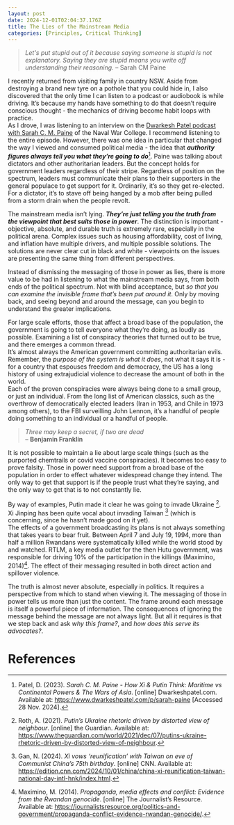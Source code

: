 ```yaml
---
layout: post
date: 2024-12-01T02:04:37.176Z
title: The Lies of the Mainstream Media
categories: [Principles, Critical Thinking]
---
```


> _Let's put stupid out of it because saying someone is stupid is not explanatory. Saying they are stupid means you write off understanding their reasoning._
> – Sarah CM Paine

I recently returned from visiting family in country NSW. Aside from destroying a brand new tyre on a pothole that you could hide in, I also discovered that the only time I can listen to a podcast or audiobook is while driving. It’s because my hands have something to do that doesn’t require conscious thought - the mechanics of driving become habit loops with practice.  
As I drove, I was listening to an interview on the [Dwarkesh Patel podcast with Sarah C. M. Paine](https://www.dwarkeshpatel.com/p/sarah-paine) of the Naval War College. I recommend listening to the entire episode.
However, there was one idea in particular that changed the way I viewed and consumed political media - the idea that **_authority figures always tell you what they’re going to do_**[^1]. Paine was talking about dictators and other authoritarian leaders. But the concept holds for government leaders regardless of their stripe. Regardless of position on the spectrum, leaders must communicate their plans to their supporters in the general populace to get support for it.
Ordinarily, it’s so they get re-elected. For a dictator, it’s to stave off being hanged by a mob after being pulled from a storm drain when the people revolt.

The mainstream media isn’t lying. **_They’re just telling you the truth from the viewpoint that best suits those in power_**. The distinction is important - objective, absolute, and durable truth is extremely rare, especially in the political arena. Complex issues such as housing affordability, cost of living, and inflation have multiple drivers, and multiple possible solutions. The solutions are never clear cut in black and white - viewpoints on the issues are presenting the same thing from different perspectives.

Instead of dismissing the messaging of those in power as lies, there is more value to be had in listening to what the mainstream media says, from both ends of the political spectrum. Not with blind acceptance, but _so that you can examine the invisible frame that’s been put around it_. Only by moving back, and seeing beyond and around the message, can you begin to understand the greater implications.

For large scale efforts, those that affect a broad base of the population, the government is going to tell everyone what they’re doing, as loudly as possible. Examining a list of conspiracy theories that turned out to be true, and there emerges a common thread.  
It’s almost always the American government committing authoritarian evils. Remember, the _purpose of the system is what it does_, not what it says it is - for a country that espouses freedom and democracy, the US has a long history of using extrajudicial violence to decrease the amount of both in the world.  
Each of the proven conspiracies were always being done to a small group, or just an individual. From the long list of American classics, such as the overthrow of democratically elected leaders (Iran in 1953, and Chile in 1973 among others), to the FBI surveilling John Lennon, it’s a handful of people doing something to an individual or a handful of people.

> _Three may keep a secret, if two are dead_  
> – **Benjamin Franklin**

It is not possible to maintain a lie about large scale things (such as the purported chemtrails or covid vaccine conspiracies). It becomes too easy to prove falsity. Those in power need support from a broad base of the population in order to effect whatever widespread change they intend. The only way to get that support is if the people trust what they’re saying, and the only way to get that is to not constantly lie.

By way of examples, Putin made it clear he was going to invade Ukraine [^2]. Xi Jinping has been quite vocal about invading Taiwan [^3] (which is concerning, since he hasn’t made good on it yet).  
The effects of a government broadcasting its plans is not always something that takes years to bear fruit. Between April 7 and July 19, 1994, more than half a million Rwandans were systematically killed while the world stood by and watched. RTLM, a key media outlet for the then Hutu government, was responsible for driving 10% of the participation in the killings (Maximino, 2014)[^4]. The effect of their messaging resulted in both direct action and spillover violence.

The truth is almost never absolute, especially in politics. It requires a perspective from which to stand when viewing it. The messaging of those in power tells us more than just the content. The frame around each message is itself a powerful piece of information. The consequences of ignoring the message behind the message are not always light. But all it requires is that we step back and ask _why this frame?_, and _how does this serve its advocates?_.

# References

[^1]: Patel, D. (2023). _Sarah C. M. Paine - How Xi & Putin Think: Maritime vs Continental Powers & The Wars of Asia_. [online] Dwarkeshpatel.com. Available at: https://www.dwarkeshpatel.com/p/sarah-paine [Accessed 28 Nov. 2024].
[^2]: Roth, A. (2021). _Putin’s Ukraine rhetoric driven by distorted view of neighbour_. [online] the Guardian. Available at: https://www.theguardian.com/world/2021/dec/07/putins-ukraine-rhetoric-driven-by-distorted-view-of-neighbour.
[^3]: Gan, N. (2024). _Xi vows ‘reunification’ with Taiwan on eve of Communist China’s 75th birthday_. [online] CNN. Available at: https://edition.cnn.com/2024/10/01/china/china-xi-reunification-taiwan-national-day-intl-hnk/index.html.
[^4]: Maximino, M. (2014). _Propaganda, media effects and conflict: Evidence from the Rwandan genocide_. [online] The Journalist’s Resource. Available at: https://journalistsresource.org/politics-and-government/propaganda-conflict-evidence-rwandan-genocide/.
